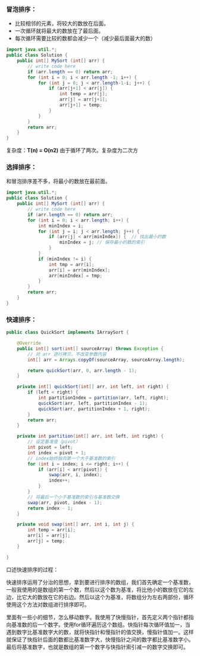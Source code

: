 ### 冒泡排序：

- 比较相邻的元素，将较大的数放在后面。
- 一次循环就将最大的数放在了最后面。
- 每次循环需要比较的数都会减少一个（减少最后面最大的数）

```java
import java.util.*;
public class Solution {
    public int[] MySort (int[] arr) {
        // write code here
        if (arr.length == 0) return arr;
        for (int i = 0; i < arr.length -1; i++) {
            for (int j = 0; j < arr.length-1-i; j++) {
                if (arr[j+1] < arr[j]) {
                    int temp = arr[j];
                    arr[j] = arr[j+1];
                    arr[j+1] = temp;
                }
            }
        }
        return arr;
    }
}
```

复杂度：**T(n) = O(n2)**  由于循环了两次。复杂度为二次方

### 选择排序：

和冒泡排序差不多，将最小的数放在最前面。

```java
import java.util.*;
public class Solution {
    public int[] MySort (int[] arr) {
        // write code here
        if (arr.length == 0) return arr;
        for (int i = 0; i < arr.length; i++) {
            int minIndex = i;
            for (int j = i; j < arr.length; j++) {  
                if (arr[j] < arr[minIndex]) {  // 找出最小的数
                    minIndex = j; // 保存最小的数的索引
                }
            }
            if (minIndex != i) {
                int tmp = arr[i];
                arr[i] = arr[minIndex];
                arr[minIndex] = tmp;    
            }
        }
        return arr;
    }
}
```

### 快速排序：

```java
public class QuickSort implements IArraySort {

    @Override
    public int[] sort(int[] sourceArray) throws Exception {
        // 对 arr 进行拷贝，不改变参数内容
        int[] arr = Arrays.copyOf(sourceArray, sourceArray.length);

        return quickSort(arr, 0, arr.length - 1);
    }

    private int[] quickSort(int[] arr, int left, int right) {
        if (left < right) {
            int partitionIndex = partition(arr, left, right);
            quickSort(arr, left, partitionIndex - 1);
            quickSort(arr, partitionIndex + 1, right);
        }
        return arr;
    }

    private int partition(int[] arr, int left, int right) {
        // 设定基准值（pivot）
        int pivot = left;
        int index = pivot + 1;
      	// index始终指向第一个大于基准数的索引
        for (int i = index; i <= right; i++) {
            if (arr[i] < arr[pivot]) {
                swap(arr, i, index);
                index++;
            }
        }
      	// 将最后一个小于基准数的索引与基准数交换
        swap(arr, pivot, index - 1);
        return index - 1;
    }

    private void swap(int[] arr, int i, int j) {
        int temp = arr[i];
        arr[i] = arr[j];
        arr[j] = temp;
    }

}
```

口述快速排序的过程：

快速排序运用了分治的思想，拿到要进行排序的数组，我们首先确定一个基准数，一般我使用的是数组的第一个数，然后以这个数为基准，将比他小的数放在它的左边，比它大的数放在它的右边。然后以这个为基准，将数组分为左右两部份，循环使用这个方法对数组进行排序即可。

里面有一些小的细节，怎么移动数字。我使用了快慢指针，首先定义两个指针都指向基准数的后一个数字。使用for循环遍历这个数组。快指针每次循环值加一，当遇到数字比基准数字大的数，就将快指针和慢指针的值交换，慢指针值加一。这样就保证了快指针后面的数都比基准数字大，快慢指针之间的数字都比基准数字小。最后将基准数字，也就是数组的第一个数字与快指针索引减一的数字交换即可。

